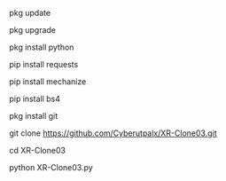 pkg update

pkg upgrade

pkg install python

pip install requests

pip install mechanize

pip install bs4

pkg install git

git clone https://github.com/Cyberutpalx/XR-Clone03.git

cd XR-Clone03

python XR-Clone03.py
